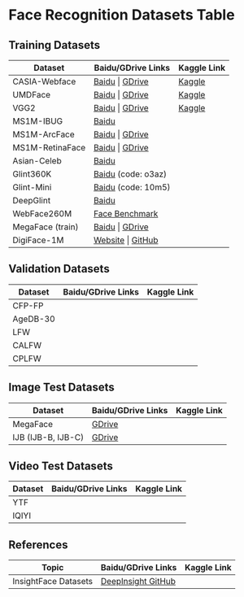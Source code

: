 # Face Recognition Datasets Table

## Training Datasets

| Dataset                | Baidu/GDrive Links                                                                        | Kaggle Link                                                                                   |
|------------------------|-------------------------------------------------------------------------------------------|-----------------------------------------------------------------------------------------------|
| CASIA-Webface          | [Baidu](https://pan.baidu.com/s/1AfHdPsxJZBD8kBJeIhmq1w) \| [GDrive](https://drive...)    | [Kaggle](https://www.kaggle.com/datasets/kairin1982/casia-webface-10k-ids-0-5m-images)       |
| UMDFace                | [Baidu](https://pan.baidu.com/s/1aGutJwNWpV-lA0f_7eNsGQ) \| [GDrive](https://drive...)    | [Kaggle](https://www.kaggle.com/datasets/kairin1982/umdface-8k-ids-0-37m-images)                                                         |
| VGG2                   | [Baidu](https://pan.baidu.com/s/1c3KeLzy) \| [GDrive](https://drive...)                   | [Kaggle](https://www.kaggle.com/datasets/kairin1982/vgg2-9k-ids-3-31m-images)                                                           |
| MS1M-IBUG              | [Baidu](https://pan.baidu.com/s/1nxmSCch)                                                | <!-- No Kaggle link available -->                                                            |
| MS1M-ArcFace           | [Baidu](https://pan.baidu.com/s/1S6LJZGdqcZRle1vlcMzHOQ) \| [GDrive](https://drive...)    | <!-- No Kaggle link available -->                                                            |
| MS1M-RetinaFace        | [Baidu](https://pan.baidu.com/s/1RBnaW88PC6cKqtYwgfVX8Q) \| [GDrive](https://drive...)    | <!-- No Kaggle link available -->                                                            |
| Asian-Celeb            | [Baidu](https://pan.baidu.com/s/12wSgofDy1flFf6lOyAxJRg)                                  | <!-- No Kaggle link available -->                                                            |
| Glint360K              | [Baidu](https://pan.baidu.com/s/1GsYqTTt7_Dn8BfxxsLFN0w) (code: o3az)                     | <!-- No Kaggle link available -->                                                            |
| Glint-Mini             | [Baidu](https://pan.baidu.com/s/10IzEyP-Z9dWFcxxj9jdJpQ) (code: 10m5)                     | <!-- No Kaggle link available -->                                                            |
| DeepGlint              | [Baidu](https://pan.baidu.com/s/1yApUbklBgRgOyOV4o3J8Eg)                                  | <!-- No Kaggle link available -->                                                            |
| WebFace260M            | [Face Benchmark](https://www.face-benchmark.org/download.html)                           | <!-- No Kaggle link available -->                                                            |
| MegaFace (train)       | [Baidu](https://pan.baidu.com/s/1uy366DjUiGc3AvhuamRLyw) \| [GDrive](https://drive...)    | <!-- No Kaggle link available -->                                                            |
| DigiFace-1M            | [Website](https://microsoft.github.io/DigiFace1M/) \| [GitHub](https://github.com/...)   | <!-- No Kaggle link available -->                                                            |

## Validation Datasets

| Dataset                | Baidu/GDrive Links                                                                        | Kaggle Link                                                                                   |
|------------------------|-------------------------------------------------------------------------------------------|-----------------------------------------------------------------------------------------------|
| CFP-FP                 | <!-- No Baidu/GDrive links available -->                                                  | <!-- No Kaggle link available -->                                                            |
| AgeDB-30               | <!-- No Baidu/GDrive links available -->                                                  | <!-- No Kaggle link available -->                                                            |
| LFW                    | <!-- No Baidu/GDrive links available -->                                                  | <!-- No Kaggle link available -->                                                            |
| CALFW                  | <!-- No Baidu/GDrive links available -->                                                  | <!-- No Kaggle link available -->                                                            |
| CPLFW                  | <!-- No Baidu/GDrive links available -->                                                  | <!-- No Kaggle link available -->                                                            |

## Image Test Datasets

| Dataset                | Baidu/GDrive Links                                                                        | Kaggle Link                                                                                   |
|------------------------|-------------------------------------------------------------------------------------------|-----------------------------------------------------------------------------------------------|
| MegaFace               | [GDrive](https://drive.google.com/file/d/1KBwp0U9oZgZj7SYDXRxUnnH7Lwvd9XMy/view?usp=sharing)| <!-- No Kaggle link available -->                                                            |
| IJB (IJB-B, IJB-C)     | [GDrive](https://drive.google.com/file/d/1aC4zf2Bn0xCVH_ZtEuQipR2JvRb1bf8o/view?usp=sharing)| <!-- No Kaggle link available -->                                                            |

## Video Test Datasets

| Dataset                | Baidu/GDrive Links                                                                        | Kaggle Link                                                                                   |
|------------------------|-------------------------------------------------------------------------------------------|-----------------------------------------------------------------------------------------------|
| YTF                    | <!-- No Baidu/GDrive links available -->                                                  | <!-- No Kaggle link available -->                                                            |
| IQIYI                  | <!-- No Baidu/GDrive links available -->                                                  | <!-- No Kaggle link available -->                                                            |

## References

| Topic                  | Baidu/GDrive Links                                                                        | Kaggle Link                                                                                   |
|------------------------|-------------------------------------------------------------------------------------------|-----------------------------------------------------------------------------------------------|
| InsightFace Datasets   | [DeepInsight GitHub](https://github.com/deepinsight/insightface/tree/master/recognition/_datasets_#celeba-10k-ids02m-images-2)| <!-- No Kaggle link available -->                                                            |
